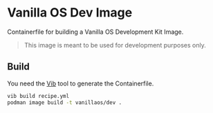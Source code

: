 # Vanilla OS Dev Image

Containerfile for building a Vanilla OS Development Kit Image.

> This image is meant to be used for development purposes only.

## Build

You need the [Vib](https://github.com/vanilla-os/Vib) tool to generate the Containerfile.

```bash
vib build recipe.yml
podman image build -t vanillaos/dev .
```
